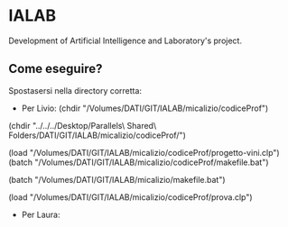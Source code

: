 # IALAB
Development of Artificial Intelligence and Laboratory's project. 

## Come eseguire? 

Spostasersi nella directory corretta:
- Per Livio: (chdir "/Volumes/DATI/GIT/IALAB/micalizio/codiceProf")

(chdir "../../../Desktop/Parallels\ Shared\ Folders/DATI/GIT/IALAB/micalizio/codiceProf/")

(load "/Volumes/DATI/GIT/IALAB/micalizio/codiceProf/progetto-vini.clp")
(batch "/Volumes/DATI/GIT/IALAB/micalizio/codiceProf/makefile.bat")

(batch "/Volumes/DATI/GIT/IALAB/micalizio/makefile.bat")

(load "/Volumes/DATI/GIT/IALAB/micalizio/codiceProf/prova.clp")

- Per Laura: 

